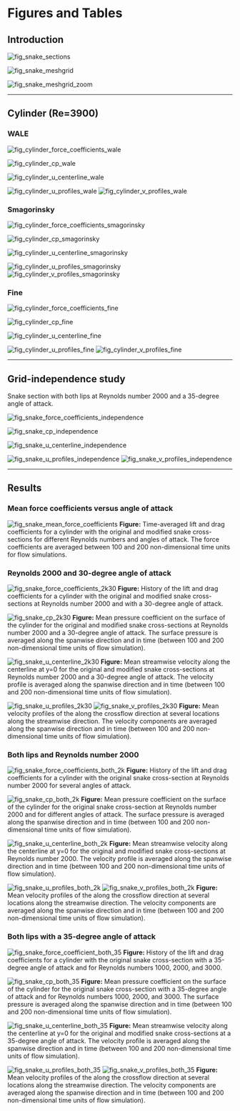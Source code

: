 # Figures and Tables

## Introduction

![fig_snake_sections](data/figures/modified_sections_aoa35.png)

![fig_snake_meshgrid](./runs/snake3d/both_lips/2k35/figures/pyvista_2d_meshgrid.png)

![fig_snake_meshgrid_zoom](./runs/snake3d/both_lips/2k35/figures/pyvista_2d_meshgrid_zoom.png)

---

## Cylinder (Re=3900)

### WALE

![fig_cylinder_force_coefficients_wale](./runs/cylinder3dre3900/wale/figures/force_coefficients.png)

![fig_cylinder_cp_wale](./runs/cylinder3dre3900/wale/figures/surface_pressure_coefficient.png)

![fig_cylinder_u_centerline_wale](./runs/cylinder3dre3900/wale/figures/u_centerline_profile.png)

![fig_cylinder_u_profiles_wale](./runs/cylinder3dre3900/wale/figures/u_profiles.png)
![fig_cylinder_v_profiles_wale](./runs/cylinder3dre3900/wale/figures/v_profiles.png)

### Smagorinsky

![fig_cylinder_force_coefficients_smagorinsky](./runs/cylinder3dre3900/smagorinsky/figures/force_coefficients.png)

![fig_cylinder_cp_smagorinsky](./runs/cylinder3dre3900/smagorinsky/figures/surface_pressure_coefficient.png)

![fig_cylinder_u_centerline_smagorinsky](./runs/cylinder3dre3900/smagorinsky/figures/u_centerline_profile.png)

![fig_cylinder_u_profiles_smagorinsky](./runs/cylinder3dre3900/smagorinsky/figures/u_profiles.png)
![fig_cylinder_v_profiles_smagorinsky](./runs/cylinder3dre3900/smagorinsky/figures/v_profiles.png)

### Fine

![fig_cylinder_force_coefficients_fine](./runs/cylinder3dre3900/figures/force_coefficients.png)

![fig_cylinder_cp_fine](./runs/cylinder3dre3900/figures/surface_pressure_coefficient.png)

![fig_cylinder_u_centerline_fine](./runs/cylinder3dre3900/figures/u_centerline_profile.png)

![fig_cylinder_u_profiles_fine](./runs/cylinder3dre3900/figures/u_profiles.png)
![fig_cylinder_v_profiles_fine](./runs/cylinder3dre3900/figures/v_profiles.png)

---

## Grid-independence study

Snake section with both lips at Reynolds number 2000 and a 35-degree angle of attack.

![fig_snake_force_coefficients_independence](./runs/snake3d/both_lips/independence/figures/force_coefficients.png)

![fig_snake_cp_independence](./runs/snake3d/both_lips/independence/figures/surface_pressure_coefficient.png)

![fig_snake_u_centerline_independence](./runs/snake3d/both_lips/independence/figures/u_centerline_profile.png)

![fig_snake_u_profiles_independence](./runs/snake3d/both_lips/independence/figures/u_profiles.png)
![fig_snake_v_profiles_independence](./runs/snake3d/both_lips/independence/figures/v_profiles.png)

---

## Results

### Mean force coefficients versus angle of attack

![fig_snake_mean_force_coefficients](./runs/snake3d/figures/mean_force_coefficients.png)
**Figure:** Time-averaged lift and drag coefficients for a cylinder with the original and modified snake cross-sections for different Reynolds numbers and angles of attack. The force coefficients are averaged between 100 and 200 non-dimensional time units for flow simulations.

### Reynolds 2000 and 30-degree angle of attack

![fig_snake_force_coefficients_2k30](./runs/snake3d/figures/force_coefficients_2k30.png)
**Figure:** History of the lift and drag coefficients for a cylinder with the original and modified snake cross-sections at Reynolds number 2000 and with a 30-degree angle of attack.

![fig_snake_cp_2k30](./runs/snake3d/figures/surface_pressure_coefficient_2k30.png)
**Figure:** Mean pressure coefficient on the surface of the cylinder for the original and modified snake cross-sections at Reynolds number 2000 and a 30-degree angle of attack. The surface pressure is averaged along the spanwise direction and in time (between 100 and 200 non-dimensional time units of flow simulation).

![fig_snake_u_centerline_2k30](./runs/snake3d/figures/u_centerline_profile_2k30.png)
**Figure:** Mean streamwise velocity along the centerline at y=0 for the original and modified snake cross-sections at Reynolds number 2000 and a 30-degree angle of attack. The velocity profile is averaged along the spanwise direction and in time (between 100 and 200 non-dimensional time units of flow simulation).

![fig_snake_u_profiles_2k30](./runs/snake3d/figures/u_profiles_2k30.png)
![fig_snake_v_profiles_2k30](./runs/snake3d/figures/v_profiles_2k30.png)
**Figure:** Mean velocity profiles of the along the crossflow direction at several locations along the streamwise direction. The velocity components are averaged along the spanwise direction and in time (between 100 and 200 non-dimensional time units of flow simulation).

### Both lips and Reynolds number 2000

![fig_snake_force_coefficients_both_2k](./runs/snake3d/both_lips/figures/force_coefficients_2k.png)
**Figure:** History of the lift and drag coefficients for a cylinder with the original snake cross-section at Reynolds number 2000 for several angles of attack.

![fig_snake_cp_both_2k](./runs/snake3d/both_lips/figures/surface_pressure_coefficient_2k.png)
**Figure:** Mean pressure coefficient on the surface of the cylinder for the original snake cross-section at Reynolds number 2000 and for different angles of attack. The surface pressure is averaged along the spanwise direction and in time (between 100 and 200 non-dimensional time units of flow simulation).

![fig_snake_u_centerline_both_2k](./runs/snake3d/both_lips/figures/u_centerline_profile_2k.png)
**Figure:** Mean streamwise velocity along the centerline at y=0 for the original and modified snake cross-sections at Reynolds number 2000. The velocity profile is averaged along the spanwise direction and in time (between 100 and 200 non-dimensional time units of flow simulation).

![fig_snake_u_profiles_both_2k](./runs/snake3d/both_lips/figures/u_profiles_2k.png)
![fig_snake_v_profiles_both_2k](./runs/snake3d/both_lips/figures/v_profiles_2k.png)
**Figure:** Mean velocity profiles of the along the crossflow direction at several locations along the streamwise direction. The velocity components are averaged along the spanwise direction and in time (between 100 and 200 non-dimensional time units of flow simulation).

### Both lips with a 35-degree angle of attack

![fig_snake_force_coefficient_both_35](./runs/snake3d/both_lips/figures/force_coefficients_35.png)
**Figure:** History of the lift and drag coefficients for a cylinder with the original snake cross-section with a 35-degree angle of attack and for Reynolds numbers 1000, 2000, and 3000.

![fig_snake_cp_both_35](./runs/snake3d/both_lips/figures/surface_pressure_coefficient_35.png)
**Figure:** Mean pressure coefficient on the surface of the cylinder for the original snake cross-section with a 35-degree angle of attack and for Reynolds numbers 1000, 2000, and 3000. The surface pressure is averaged along the spanwise direction and in time (between 100 and 200 non-dimensional time units of flow simulation).

![fig_snake_u_centerline_both_35](./runs/snake3d/both_lips/figures/u_centerline_profile_35.png)
**Figure:** Mean streamwise velocity along the centerline at y=0 for the original and modified snake cross-sections at a 35-degree angle of attack. The velocity profile is averaged along the spanwise direction and in time (between 100 and 200 non-dimensional time units of flow simulation).

![fig_snake_u_profiles_both_35](./runs/snake3d/both_lips/figures/u_profiles_35.png)
![fig_snake_v_profiles_both_35](./runs/snake3d/both_lips/figures/v_profiles_35.png)
**Figure:** Mean velocity profiles of the along the crossflow direction at several locations along the streamwise direction. The velocity components are averaged along the spanwise direction and in time (between 100 and 200 non-dimensional time units of flow simulation).
